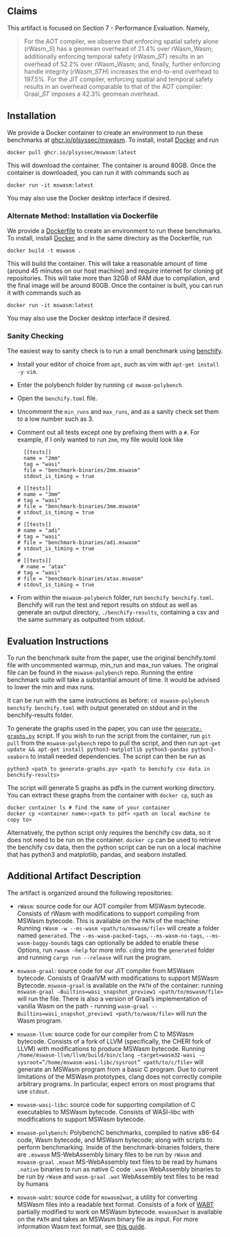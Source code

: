 ## Claims

This artifact is focused on Section 7 - Performance Evaluation. Namely,

> For the AOT compiler, we observe that enforcing spatial safety alone
> (rWasm_𝑆) has a geomean overhead of 21.4% over rWasm_Wasm; additionally
> enforcing temporal safety (rWasm_𝑆𝑇) results in an overhead of 52.2% over
> rWasm_Wasm; and, finally, further enforcing handle integrity (rWasm_𝑆𝑇𝐻)
> increases the end-to-end overhead to 197.5%. For the JIT compiler, enforcing
> spatial and temporal safety results in an overhead comparable to that of the
> AOT compiler: Graal_𝑆𝑇 imposes a 42.3% geomean overhead.

## Installation

We provide a Docker container to create an environment to run these benchmarks at
[ghcr.io/plsyssec/mswasm](https://ghcr.io/plsyssec/mswasm).  To install, install
[Docker](https://www.docker.com) and run

```shell
docker pull ghcr.io/plsyssec/mswasm:latest
```

This will download the container. The container is around 80GB. Once the
container is downloaded, you can run it with commands such as

```shell
docker run -it mswasm:latest
```

You may also use the Docker desktop interface if desired.

### Alternate Method: Installation via Dockerfile
We provide a [Dockerfile](Dockerfile) to create an environment to run these
benchmarks. To install, install [Docker](https://www.docker.com/), and in the
same directory as the Dockerfile, run

```shell
docker build -t mswasm .
```

This will build the container. This will take a reasonable amount of time
(around 45 minutes on our host machine) and require internet for cloning git
repositories. This will take more than 32GB of RAM due to compilation, and the
final image will be around 80GB. Once the container is built, you can run it
with commands such as

```shell
docker run -it mswasm:latest
```

You may also use the Docker desktop interface if desired.

### Sanity Checking

The easiest way to sanity check is to run a small benchmark using
[benchify](https://github.com/jaybosamiya/benchify).


- Install your editor of choice from `apt`, such as vim with `apt-get install
  -y vim`.
- Enter the polybench folder by running `cd mwasm-polybench`.
- Open the `benchify.toml` file.
- Uncomment the `min_runs` and `max_runs`, and as a sanity check set them to a
  low number such as 3.
- Comment out all tests except one by prefixing them with a `#`. For example,
  if I only wanted to run `2mm`, my file would look like

  ```
    [[tests]]
    name = "2mm"
    tag = "wasi"
    file = "benchmark-binaries/2mm.mswasm"
    stdout_is_timing = true

  # [[tests]]
  # name = "3mm"
  # tag = "wasi"
  # file = "benchmark-binaries/3mm.mswasm"
  # stdout_is_timing = true
  #
  # [[tests]]
  # name = "adi"
  # tag = "wasi"
  # file = "benchmark-binaries/adi.mswasm"
  # stdout_is_timing = true
  #
  # [[tests]]
   # name = "atax"
  # tag = "wasi"
  # file = "benchmark-binaries/atax.mswasm"
  # stdout_is_timing = true
  ```

- From within the `mswasm-polybench` folder, run `benchify benchify.toml`.
  Benchify will run the test and report results on stdout as well as generate
  an output directory, `./benchify-results`, containing a csv and the same
  summary as outputted from stdout.

## Evaluation Instructions

To run the benchmark suite from the paper, use the original benchify.toml file
with uncommented warmup, min_run and max_run values. The original file can be
found in the `mswasm-polybench` repo. Running the entire benchmark suite will
take a substantial amount of time. It would be advised to lower the min and max
runs.

It can be run with the same instructions as before: `cd mswasm-polybench`
`benchify benchify.toml` with output generated on stdout and in the
benchify-results folder.

To generate the graphs used in the paper, you can use the
[`generate-graphs.py`](generate-graphs.py) script. If you wish to run
the script from the container, run `git pull` from the `mswasm-polybench` repo
to pull the script, and then run `apt-get update && apt-get install
python3-matplotlib python3-pandas python3-seaborn` to install needed
dependencies. The script can then be run as

```shell
python3 <path to generate-graphs.py> <path to benchify csv data in benchify-results>
```

The script will generate 5 graphs as pdfs in the current working directory.
You can extract these graphs from the container with `docker cp`, such as

```shell
docker container ls # find the name of your container
docker cp <container name>:<path to pdf> <path on local machine to copy to>
```

Alternatively, the python script only requires the benchify csv data, so
it does not need to be run on the container. `docker cp` can be used to
retrieve the benchify csv data, then the python script can be run on
a local machine that has python3 and matplotlib, pandas, and seaborn
installed.

## Additional Artifact Description

The artifact is organized around the following repositories:

- `rWasm`: source code for our AOT compiler from MSWasm bytecode. Consists of
  rWasm with modifications to support compiling from MSWasm bytecode. This is
  available on the `PATH` of the machine: Running `rWasm -w --ms-wasm
  <path/to/mswasm/file>` will create a folder named `generated`. The
  `--ms-wasm-packed-tags`, `--ms-wasm-no-tags`, `--ms-wasm-baggy-bounds` tags
  can optionally be added to enable these Options, run `rwasm –help` for more
  info. `cd`ing into the `generated` folder and running `cargo run --release`
  will run the program.

- `mswasm-graal`: source code for our JIT compiler from MSWasm bytecode.
  Consists of GraalVM with modifications to support MSWasm Bytecode.
  `mswasm-graal` is available on the `PATH` of the container: running
  `mswasm-graal –Builtins=wasi_snapshot_preview1 <path/to/mswasm/file>` will
  run the file. There is also a version of Graal’s implementation of vanilla
  Wasm on the path - running `wasm-graal --Builtins=wasi_snapshot_preview1
  <path/to/wasm/file>` will run the Wasm program.

- `mswasm-llvm`: source code for our compiler from C to MSWasm bytecode.
  Consists of a fork of LLVM (specifically, the CHERI fork of LLVM) with
  modifications to produce MSWasm bytecode. Running
  `/home/mswasm-llvm/llvm/build/bin/clang –target=wasm32-wasi
  --sysroot=”/home/mswasm-wasi-libc/sysroot” <path/to/c/file>` will generate an
  MSWasm program from a basic C program. Due to current limitations of the
  MSWasm prototypes, clang does not correctly compile arbitrary programs. In
  particular, expect errors on most programs that use `stdout`.

- `mswasm-wasi-libc`: source code for supporting compilation of C executables
  to MSWasm bytecode. Consists of WASI-libc with modifications to support
  MSWasm bytecode.

- `mswasm-polybench`: PolybenchC benchmarks, compiled to native x86-64 code,
  Wasm bytecode, and MSWasm bytecode; along with scripts to perform
  benchmarking. Inside of the benchmark-binaries folders, there are `.mswasm`
  MS-WebAssembly binary files to be run by `rWasm` and `mswasm-graal` `.mswat`
  MS-WebAssembly text files to be read by humans `.native` binaries to run as
  native C code `.wasm` WebAssembly binaries to be run by `rWasm` and
  `wasm-graal` `.wat` WebAssembly text files to be read by humans

- `mswasm-wabt`: source code for `mswasm2wat`, a utility for converting MSWasm
  files into a readable text format. Consists of a fork of
  [WABT](https://github.com/WebAssembly/wabt) partially modified to work on
  MSWasm bytecode. `mswasm2wat` is available on the `PATH` and takes an MSWasm
  binary file as input. For more information Wasm text format, see [this
  guide](https://developer.mozilla.org/en-US/docs/WebAssembly/Understanding_the_text_format).

